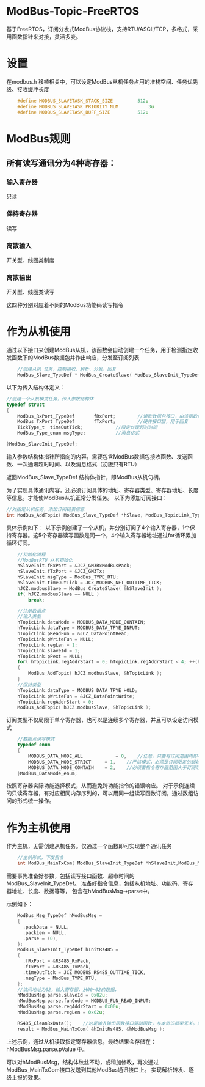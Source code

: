 # ModBus-Topic-FreeRTOS
基于FreeRTOS，订阅分发式ModBus协议栈，支持RTU/ASCII/TCP，多格式，采用函数指针来对接，灵活多变。

# 设置
在modbus.h 移植相关中，可以设定ModBus从机任务占用的堆栈空间、任务优先级、接收缓冲长度
```c
	#define MODBUS_SLAVETASK_STACK_SIZE			512u
	#define MODBUS_SLAVETASK_PRIORITY_NUM			3u
	#define MODBUS_SLAVETASK_BUFF_SIZE			512u
```

# ModBus规则
## 所有读写通讯分为4种寄存器：
### 输入寄存器
只读
### 保持寄存器
读写
### 离散输入
开关型、线圈类制度
### 离散输出
开关型、线圈类读写

这四种分别对应着不同的ModBus功能码读写指令

# 作为从机使用
通过以下接口来创建ModBus从机，该函数会自动创建一个任务，用于检测指定收发函数下的ModBus数据包并作出响应，分发至订阅列表
```c
	//创建从机 任务，控制接收、解析、分发、回复
	ModBus_Slave_TypeDef * ModBus_CreateSlave( ModBus_SlaveInit_TypeDef *hSlaveInit );
```
以下为传入结构体定义：
```c
//创建一个从机模式任务，传入参数结构体
typedef struct
{
	ModBus_RxPort_TypeDef		fRxPort;		//读取数据包接口，由该函数创建空间，并返回长度
	ModBus_TxPort_TypeDef		fTxPort;		//硬件接口层，用于回复
	TickType_t	timeOutTick;			//限定处理超时时间
	ModBus_Type_enum msgType;			//消息格式

}ModBus_SlaveInit_TypeDef;
```
输入参数结构体指针所指向的内容，需要包含ModBus数据包接收函数、发送函数、一次通讯超时时间、以及消息格式（初版只有RTU）

返回ModBus_Slave_TypeDef 结构体指针，即ModBus从机句柄。

为了实现具体通讯内容，还必须订阅具体的地址、寄存器类型、寄存器地址、长度等信息。才能使ModBus从机正常分发任务。
以下为添加订阅接口：
```c
//对指定从机任务，添加订阅链表信息
int ModBus_AddTopic( ModBus_Slave_TypeDef *hSlave, ModBus_TopicLink_TypeDef *hTopicLink );
```
具体示例如下：
以下示例创建了一个从机，并分别订阅了4个输入寄存器，1个保持寄存器。这5个寄存器读写函数是同一个，4个输入寄存器地址通过for循环累加循环订阅。
```c
	//初始化流程
	//ModBusRTU 从机初始化
	hSlaveInit.fRxPort = &JCZ_GM3RxModBusPack;
	hSlaveInit.fTxPort = &JCZ_GM3Tx;
	hSlaveInit.msgType = ModBus_TYPE_RTU;
	hSlaveInit.timeOutTick = JCZ_MODBUS_NET_OUTTIME_TICK;
	hJCZ.modbusSlave = ModBus_CreateSlave( &hSlaveInit );
	if( hJCZ.modbusSlave == NULL )
		break;

	//注册数据点
	//输入类型
	hTopicLink.dataMode = MODBUS_DATA_MODE_CONTAIN;
	hTopicLink.dataType = MODBUS_DATA_TPYE_INPUT;
	hTopicLink.pReadFun = &JCZ_DataPointRead;
	hTopicLink.pWriteFun = NULL;
	hTopicLink.regLen = 1;
	hTopicLink.slaveId = 1;
	hTopicLink.pPext = NULL;
	for( hTopicLink.regAddrStart = 0; hTopicLink.regAddrStart < 4; ++(hTopicLink.regAddrStart) )
	{
		ModBus_AddTopic( hJCZ.modbusSlave, &hTopicLink );
	}
	//保持类型
	hTopicLink.dataType = MODBUS_DATA_TPYE_HOLD;
	hTopicLink.pWriteFun = &JCZ_DataPointWrite;
	hTopicLink.regAddrStart = 0;
	ModBus_AddTopic( hJCZ.modbusSlave, &hTopicLink );
```
订阅类型不仅局限于单个寄存器，也可以是连续多个寄存器，并且可以设定访问模式
```c
	//数据点读写模式
	typedef enum
	{
		MODBUS_DATA_MODE_ALL 			= 0,	//任意，只要有订阅范围内即可
		MODBUS_DATA_MODE_STRICT 	= 1,	//严格模式，必须是订阅限定的起始寄存器及其长度
		MODBUS_DATA_MODE_CONTAIN 	= 2,	//必须要指令寄存器范围大于订阅范围
	}ModBus_DataMode_enum;
```
按照寄存器实际功能选择模式，从而避免跨功能指令的错误响应。
对于示例连续的只读寄存器，有对应相同内存序列的，可以用同一组读写函数订阅，通过数组访问的形式统一操作。

# 作为主机使用
作为主机，无需创建从机任务。仅通过一个函数即可实现整个通讯任务
```c
	//主机形式，下发指令
	int ModBus_MainTxCom( ModBus_SlaveInit_TypeDef *hSlaveInit,ModBus_Msg_TypeDef *hModBusMsg);
```
需要事先准备好参数，包括读写接口函数、超市时间的 ModBus_SlaveInit_TypeDef。
准备好指令信息，包括从机地址、功能码、寄存器地址、长度、数据等等，
包含在hModBusMsg->parse中。

示例如下：	
```c
	ModBus_Msg_TypeDef hModBusMsg = 
	{
	  .packData = NULL,
	  .packLen = NULL,
	  .parse = (0),
	};
	ModBus_SlaveInit_TypeDef hInitRs485 = 
	{
	  .fRxPort = &RS485_RxPack,
	  .fTxPort = &RS485_TxPack,
	  .timeOutTick = JCZ_MODBUS_RS485_OUTTIME_TICK,
	  .msgType = ModBus_TYPE_RTU,
	};
	//访问地址为02，输入寄存器，从00~02的数据，
	hModBusMsg.parse.slaveId = 0x02u;
	hModBusMsg.parse.funCode = MODBUS_FUN_READ_INPUT;
	hModBusMsg.parse.regAddrStart = 0x00u;
	hModBusMsg.parse.regLen = 0x02u;

	RS485_CleanRxData();    //这是输入输出函数接口驱动函数，与本协议框架无关。清空接收，防止干扰
	result = ModBus_MainTxCom( &hInitRs485, &hModBusMsg );
```
上述示例，通过从机读取指定寄存器信息，最终结果会存储在：hModBusMsg.parse.pValue 中。

可以对hModBusMsg，结构体纹丝不动，或稍加修改，再次通过ModBus_MainTxCom接口发送到其他ModBus通讯接口上。
实现解析转发、逐级上报的效果。
